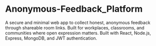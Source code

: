 # Anonymous-Feedback_Platform
A secure and minimal web app to collect honest, anonymous feedback through shareable room links. Built for workplaces, classrooms, and communities where open expression matters. Built with React, Node.js, Express, MongoDB, and JWT authentication.
